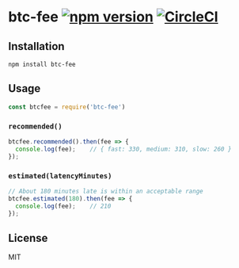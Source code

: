 btc-fee [![npm version](https://badge.fury.io/js/btc-fee.svg)](https://badge.fury.io/js/btc-fee) [![CircleCI](https://circleci.com/gh/genichiro/btc-fee/tree/master.svg?style=svg)](https://circleci.com/gh/genichiro/btc-fee/tree/master)
===
## Installation

```
npm install btc-fee
```

## Usage

```js
const btcfee = require('btc-fee')
```

### `recommended()`

```js
btcfee.recommended().then(fee => {
  console.log(fee);    // { fast: 330, medium: 310, slow: 260 }
});
```

### `estimated(latencyMinutes)`

```js
// About 180 minutes late is within an acceptable range
btcfee.estimated(180).then(fee => {
  console.log(fee);    // 210
});
```

## License

MIT
